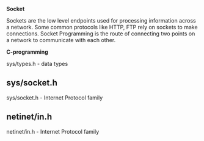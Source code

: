 **Socket**

Sockets are the low level endpoints used for processing information across a network. Some common protocols like HTTP, FTP rely on sockets to make connections. Socket Programming is the route of connecting two points on a network to communicate with each other. 

**C-programming**

sys/types.h - data types

## sys/socket.h

sys/socket.h - Internet Protocol family

## netinet/in.h

netinet/in.h - Internet Protocol family

